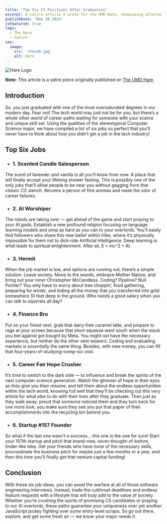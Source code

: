 ```yaml
---
title: 'Top Six CS Positions After Graduation'
excerpt: A satire article I wrote for the UMD Hare, showcasing alternative career paths for CS graduates.
publishDate: 'Nov 20 2024'
isFeatured: true
tags:
  - The Hare
  - Satire  
seo:
  image:
    src: '/hare0.jpg'
    alt: Hare
---
```


![Hare Logo](https://theumdhare.com/wp-content/uploads/2023/01/cropped-hare-logo.png?w=240)

**Note:** This article is a satire piece originally published on [The UMD Hare](https://theumdhare.com/2024/11/20/top-six-jobs-for-cs-majors-after-graduation/).

## Introduction

So, you just graduated with one of the most oversaturated degrees in our modern day. Fear not! The tech world may just not be for you, but there’s a whole other world of career paths waiting for someone with your scarce and unique skill set. Using the qualities of the stereotypical Computer Science major, we have compiled a list of six jobs so perfect that you’ll never have to think about how you didn’t get a job in the tech industry!

## Top Six Jobs

- ### 1. Scented Candle Salesperson

The scent of lavender and vanilla is all you’ll know from now. A place that will finally accept your lifelong shower fasting. This is possibly one of the only jobs that’ll allow people to be near you without gagging from that *classic CS stench*. Become a person of fine aromas and mask the odor of career failures.

- ### 2. AI Worshiper

The robots are taking over — get ahead of the game and start praying to your AI gods. Establish a new profound religion focusing on language learning models and simp as hard as you can to your overlords. You’ll easily find followers who share this new belief within Iribe, where it’s physically impossible for them not to dick-ride Artificial Intelligence. Deep learning is what leads to spiritual enlightenment. After all, E = mc^2 + AI.

- ### 3. Hermit

When the job market is low, and options are running out, there’s a simple solution. Leave society. Move to the woods, embrace Mother Nature, and bring out your inner Christopher McCandless. Coding? Pipeline? Null Pointer? You only have to worry about tree choppin’, food gathering, preparing for winter, and hiding all the money that you transferred into gold somewhere 10 feet deep in the ground. Who needs a good salary when you can talk to squirrels all day?

- ### 4. Finance Bro

Put on your finest vest, grab that dairy-free caramel latte, and prepare to rage at your screen because that short squeeze went south when the stock you bet against got bought by Meta. You might not have the necessary experience, but neither do the other vest wearers. Coding and evaluating markets is *essentially* the same thing. Besides, with new money, you can fill that four-years-of-studying-comp-sci void.

- ### 5. Career Fair Hope Crusher

It’s time to switch to the dark side — to influence and break the spirits of the next computer science generation. Watch the glimmer of hope in their eyes as they give you their resume, and tell them about the endless opportunities within the tech world, knowing full well that they’ll be checking out this very article for what else to do with their lives after they graduate. Then just as they walk away, proud that someone noticed them and they turn back for one more look, you make sure they see you put that paper of their accomplishments into the recycling bin behind you.

- ### 6. Startup #157 Founder

So what if the last one wasn’t a success… this one is the one for sure! Start your 157th startup and pitch that brand-new, never-thought-of-before, tinder-like idea. Get your friends who have none of the necessary skills, procrastinate the business pitch for maybe just a few months or a year, and then this time you’ll finally get that venture capital funding!

## Conclusion

With these six job ideas, you can avoid the warfare at all of those software engineering interviews. Instead, trade the cutthroat deadlines and endless feature requests with a lifestyle that will truly add to the value of society. Whether you’re crushing the spirits of promising CS candidates or praying to our AI overlords, these paths guarantee your uniqueness over yet another JavaScript jockey fighting over some entry-level scraps. So go out there, explore, and get some fresh air — we know your major needs it.